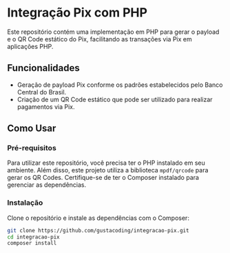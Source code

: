 # Integração Pix com PHP

Este repositório contém uma implementação em PHP para gerar o payload e o QR Code estático do Pix, facilitando as transações via Pix em aplicações PHP.

## Funcionalidades

- Geração de payload Pix conforme os padrões estabelecidos pelo Banco Central do Brasil.
- Criação de um QR Code estático que pode ser utilizado para realizar pagamentos via Pix.

## Como Usar

### Pré-requisitos

Para utilizar este repositório, você precisa ter o PHP instalado em seu ambiente. Além disso, este projeto utiliza a biblioteca `mpdf/qrcode` para gerar os QR Codes. Certifique-se de ter o Composer instalado para gerenciar as dependências.

### Instalação

Clone o repositório e instale as dependências com o Composer:

```bash
git clone https://github.com/gustacoding/integracao-pix.git
cd integracao-pix
composer install
